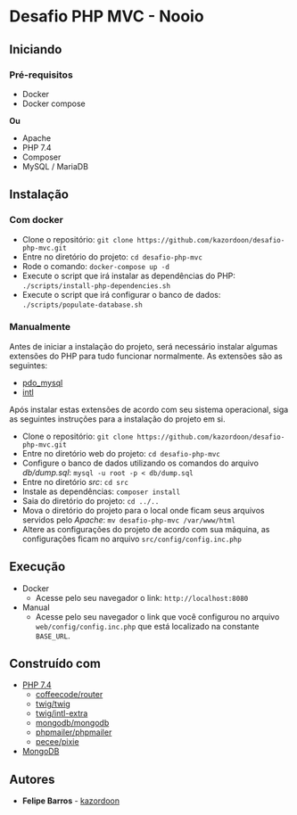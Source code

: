 # Desafio PHP MVC - Nooio

## Iniciando

### Pré-requisitos
- Docker
- Docker compose

**Ou**

- Apache
- PHP 7.4
- Composer
- MySQL / MariaDB

## Instalação

### Com docker
- Clone o repositório: `git clone https://github.com/kazordoon/desafio-php-mvc.git`
- Entre no diretório do projeto: `cd desafio-php-mvc`
- Rode o comando: `docker-compose up -d`
- Execute o script que irá instalar as dependências do PHP: `./scripts/install-php-dependencies.sh`
- Execute o script que irá configurar o banco de dados: `./scripts/populate-database.sh`

### Manualmente
Antes de iniciar a instalação do projeto, será necessário instalar algumas extensões do PHP para tudo funcionar normalmente. As extensões são as seguintes:
- [pdo_mysql](https://www.php.net/manual/en/ref.pdo-mysql.php)
- [intl](https://www.php.net/manual/en/book.intl.php)

Após instalar estas extensões de acordo com seu sistema operacional, siga as seguintes instruções para a instalação do projeto em si.
- Clone o repositório: `git clone https://github.com/kazordoon/desafio-php-mvc.git`
- Entre no diretório web do projeto: `cd desafio-php-mvc`
- Configure o banco de dados utilizando os comandos do arquivo *db/dump.sql*: `mysql -u root -p < db/dump.sql`
- Entre no diretório *src*: `cd src`
- Instale as dependências: `composer install`
- Saia do diretório do projeto: `cd ../..`
- Mova o diretório do projeto para o local onde ficam seus arquivos servidos pelo *Apache*: `mv desafio-php-mvc /var/www/html`
- Altere as configurações do projeto de acordo com sua máquina, as configurações ficam no arquivo `src/config/config.inc.php`

## Execução
- Docker
  - Acesse pelo seu navegador o link: `http://localhost:8080`
- Manual
  - Acesse pelo seu navegador o link que você configurou no arquivo `web/config/config.inc.php` que está localizado na constante `BASE_URL`.

## Construído com
- [PHP 7.4](https://www.php.net/)
	- [coffeecode/router](https://packagist.org/packages/coffeecode/router)
	- [twig/twig](https://packagist.org/packages/twig/twig)
	- [twig/intl-extra](https://packagist.org/packages/twig/intl-extra)
	- [mongodb/mongodb](https://packagist.org/packages/mongodb/mongodb)
	- [phpmailer/phpmailer](https://packagist.org/packages/phpmailer/phpmailer)
  - [pecee/pixie](https://packagist.org/packages/pecee/pixie)
- [MongoDB](https://www.mongodb.com/)

## Autores
- **Felipe Barros** - [kazordoon](https://github.com/kazordoon)
